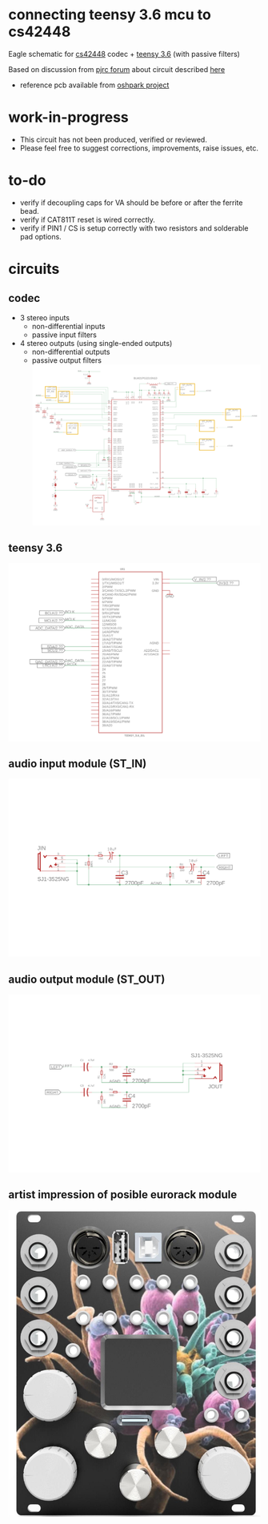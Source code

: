 # connecting teensy 3.6 mcu to cs42448
Eagle schematic for [cs42448](https://statics.cirrus.com/pubs/proDatasheet/CS42448_F5.pdf) codec + [teensy 3.6](https://www.pjrc.com/store/teensy36.html) (with passive filters)

Based on discussion from [pjrc forum](https://forum.pjrc.com/threads/41371-Quad-channel-output-on-Teensy-3-6) about circuit  described [here](https://forum.pjrc.com/threads/41371-Quad-channel-output-on-Teensy-3-6?p=138969&viewfull=1#post138969)
* reference pcb available from [oshpark project](https://oshpark.com/shared_projects/2Yj6rFaW)

# work-in-progress
* This circuit has not been produced, verified or reviewed. 
* Please feel free to suggest corrections, improvements, raise issues, etc.

# to-do
* verify if decoupling caps for VA should be before or after the ferrite bead.
* verify if CAT811T reset is wired correctly. 
* verify if PIN1 / CS is setup correctly with two resistors and solderable pad options. 

# circuits

## codec
* 3 stereo inputs 
  * non-differential inputs
  * passive input filters
* 4 stereo outputs (using single-ended outputs)
  * non-differential outputs
  * passive output filters
![cs42448](/images/cs42448.png)

## teensy 3.6
![cs42448](/images/teensy.png)

## audio input module (ST_IN)
![cs42448](/images/input.png)

## audio output module (ST_OUT)
![cs42448](/images/output.png)

## artist impression of posible eurorack module 
![eurorack panel](images/teensy-eurorack-cs42448.jpg)
